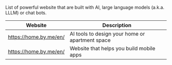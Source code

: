 
List of powerful website that are built with AI, large language models (a.k.a. LLLM) or chat bots.

| Website | Description |
| ---- | ---- |
| <a href="https://home.by.me/" target="_blank">https://home.by.me/en/</a> | AI tools to design your home or apartment space |
| <a href="https://native.dev/" target="_blank">https://home.by.me/en/</a> | Website that helps you build mobile apps |